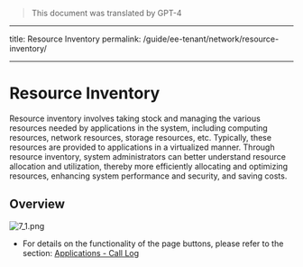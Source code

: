 > This document was translated by GPT-4

---

title: Resource Inventory
permalink: /guide/ee-tenant/network/resource-inventory/

---

# Resource Inventory

Resource inventory involves taking stock and managing the various resources needed by applications in the system, including computing resources, network resources, storage resources, etc. Typically, these resources are provided to applications in a virtualized manner. Through resource inventory, system administrators can better understand resource allocation and utilization, thereby more efficiently allocating and optimizing resources, enhancing system performance and security, and saving costs.

## Overview

![7_1.png](https://yunshan-guangzhou.oss-cn-beijing.aliyuncs.com/pub/pic/20230920650ac6b17b985.png)

- For details on the functionality of the page buttons, please refer to the section: [Applications - Call Log](../application/call-log/)
